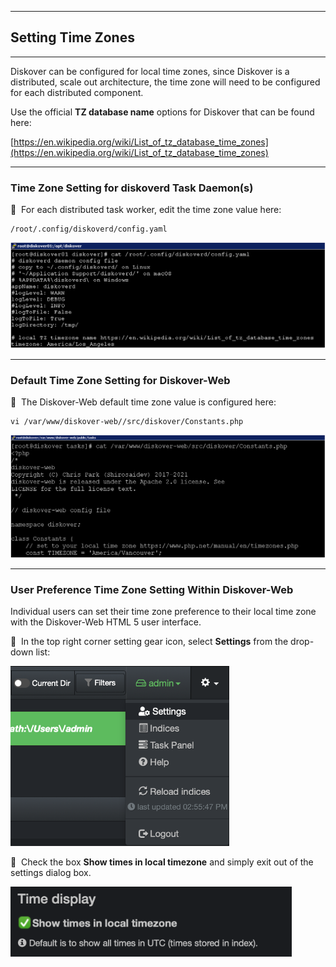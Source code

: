 ___
## Setting Time Zones
___

Diskover can be configured for local time zones, since Diskover is a distributed, scale out architecture, the time zone will need to be configured for each distributed component.

Use the official **TZ database name** options for Diskover that can be found here:

[https://en.wikipedia.org/wiki/List_of_tz_database_time_zones](https://en.wikipedia.org/wiki/List_of_tz_database_time_zones)

___
### Time Zone Setting for diskoverd Task Daemon(s)

🔴 &nbsp;For each distributed task worker, edit the time zone value here:
```
/root/.config/diskoverd/config.yaml
```

![Image: Time Zone Setting for Task Daemons](images/image_time_zone_task_worker_deamon_edit_time_zone_value.png)

___
### Default Time Zone Setting for Diskover-Web

🔴 &nbsp;The Diskover-Web default time zone value is configured here:
```
vi /var/www/diskover-web//src/diskover/Constants.php
```

![Image: Default Time Zone Setting for Diskover-Web](images/image_time_zone_diskover_web_time_zone_config.png)

___
### User Preference Time Zone Setting Within Diskover-Web

Individual users can set their time zone preference to their local time zone with the Diskover-Web HTML 5 user interface. 

🔴 &nbsp;In the top right corner setting gear icon, select **Settings** from the drop-down list:

<img src="images/image_diskover_app_settings_menu.png" width="350">

🔴 &nbsp;Check the box **Show times in local timezone** and simply exit out of the settings dialog box.

<img src="images/image_time_zone_local_timezone_selection.png" width="450">
